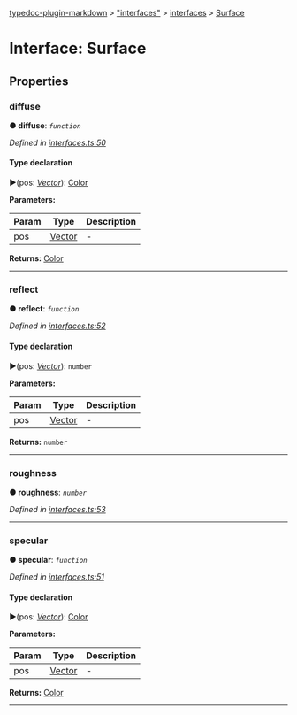 [typedoc-plugin-markdown](../README.md) > ["interfaces"](../modules/_interfaces_.md) > [interfaces](../modules/_interfaces_.interfaces.md) > [Surface](../interfaces/_interfaces_.interfaces.surface.md)



# Interface: Surface


## Properties
<a id="diffuse"></a>

###  diffuse

**●  diffuse**:  *`function`* 

*Defined in [interfaces.ts:50](https://github.com/tgreyjs/typedoc-plugin-markdown/blob/master/tests/src/interfaces.ts#L50)*


#### Type declaration
►(pos: *[Vector](../classes/_interfaces_.vector.md)*): [Color](../classes/_interfaces_.color.md)



**Parameters:**

| Param | Type | Description |
| ------ | ------ | ------ |
| pos | [Vector](../classes/_interfaces_.vector.md)   |  - |





**Returns:** [Color](../classes/_interfaces_.color.md)






___

<a id="reflect"></a>

###  reflect

**●  reflect**:  *`function`* 

*Defined in [interfaces.ts:52](https://github.com/tgreyjs/typedoc-plugin-markdown/blob/master/tests/src/interfaces.ts#L52)*


#### Type declaration
►(pos: *[Vector](../classes/_interfaces_.vector.md)*): `number`



**Parameters:**

| Param | Type | Description |
| ------ | ------ | ------ |
| pos | [Vector](../classes/_interfaces_.vector.md)   |  - |





**Returns:** `number`






___

<a id="roughness"></a>

###  roughness

**●  roughness**:  *`number`* 

*Defined in [interfaces.ts:53](https://github.com/tgreyjs/typedoc-plugin-markdown/blob/master/tests/src/interfaces.ts#L53)*





___

<a id="specular"></a>

###  specular

**●  specular**:  *`function`* 

*Defined in [interfaces.ts:51](https://github.com/tgreyjs/typedoc-plugin-markdown/blob/master/tests/src/interfaces.ts#L51)*


#### Type declaration
►(pos: *[Vector](../classes/_interfaces_.vector.md)*): [Color](../classes/_interfaces_.color.md)



**Parameters:**

| Param | Type | Description |
| ------ | ------ | ------ |
| pos | [Vector](../classes/_interfaces_.vector.md)   |  - |





**Returns:** [Color](../classes/_interfaces_.color.md)






___


